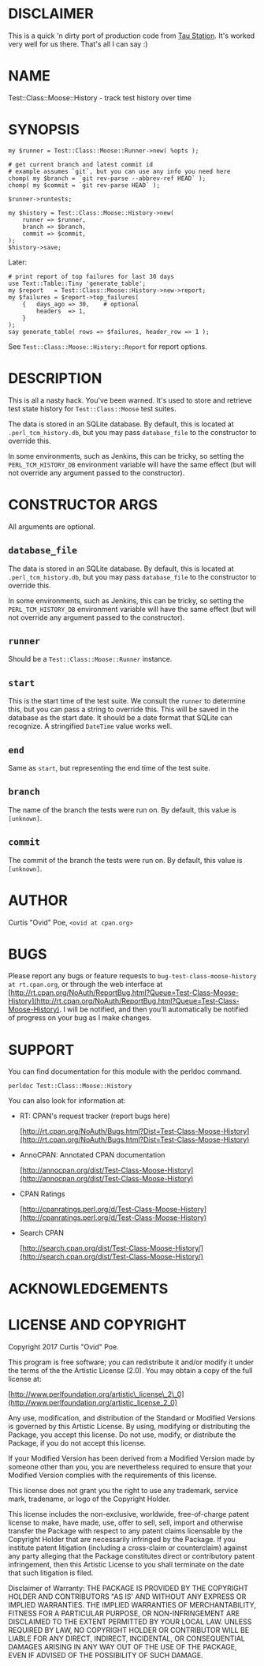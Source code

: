 # DISCLAIMER

This is a quick 'n dirty port of production code from [Tau
Station](https://taustation.space/). It's worked very well for us there.
That's all I can say :)

# NAME

Test::Class::Moose::History - track test history over time

# SYNOPSIS

    my $runner = Test::Class::Moose::Runner->new( %opts );

    # get current branch and latest commit id
    # example assumes `git`, but you can use any info you need here
    chomp( my $branch = `git rev-parse --abbrev-ref HEAD` );
    chomp( my $commit = `git rev-parse HEAD` );

    $runner->runtests;

    my $history = Test::Class::Moose::History->new(
        runner => $runner,
        branch => $branch,
        commit => $commit,
    );
    $history->save;

Later:

    # print report of top failures for last 30 days
    use Text::Table::Tiny 'generate_table';
    my $report   = Test::Class::Moose::History->new->report;
    my $failures = $report->top_failures(
        {   days_ago => 30,    # optional
            headers  => 1,
        }
    );
    say generate_table( rows => $failures, header_row => 1 );

See `Test::Class::Moose::History::Report` for report options.

# DESCRIPTION

This is all a nasty hack. You've been warned. It's used to store and retrieve
test state history for `Test::Class::Moose` test suites.

The data is stored in an SQLite database. By default, this is located at
`.perl_tcm_history.db`, but you may pass `database_file` to the constructor
to override this.

In some environments, such as Jenkins, this can be tricky, so setting the
`PERL_TCM_HISTORY_DB` environment variable will have the same effect (but
will not override any argument passed to the constructor).

# CONSTRUCTOR ARGS

All arguments are optional.

## `database_file`

The data is stored in an SQLite database. By default, this is located at
`.perl_tcm_history.db`, but you may pass `database_file` to the constructor
to override this.

In some environments, such as Jenkins, this can be tricky, so setting the
`PERL_TCM_HISTORY_DB` environment variable will have the same effect (but
will not override any argument passed to the constructor).

## `runner`

Should be a `Test::Class::Moose::Runner` instance.

## `start`

This is the start time of the test suite. We consult the `runner` to
determine this, but you can pass a string to override this. This will be saved
in the database as the start date. It should be a date format that SQLite can
recognize. A stringified `DateTime` value works well.

## `end`

Same as `start`, but representing the end time of the test suite.

## `branch`

The name of the branch the tests were run on. By default, this value is
`[unknown]`.

## `commit`

The commit of the branch the tests were run on. By default, this value is
`[unknown]`.

# AUTHOR

Curtis "Ovid" Poe, `<ovid at cpan.org>`

# BUGS

Please report any bugs or feature requests to `bug-test-class-moose-history at rt.cpan.org`, or through
the web interface at [http://rt.cpan.org/NoAuth/ReportBug.html?Queue=Test-Class-Moose-History](http://rt.cpan.org/NoAuth/ReportBug.html?Queue=Test-Class-Moose-History).  I will be notified, and then you'll
automatically be notified of progress on your bug as I make changes.

# SUPPORT

You can find documentation for this module with the perldoc command.

    perldoc Test::Class::Moose::History

You can also look for information at:

- RT: CPAN's request tracker (report bugs here)

    [http://rt.cpan.org/NoAuth/Bugs.html?Dist=Test-Class-Moose-History](http://rt.cpan.org/NoAuth/Bugs.html?Dist=Test-Class-Moose-History)

- AnnoCPAN: Annotated CPAN documentation

    [http://annocpan.org/dist/Test-Class-Moose-History](http://annocpan.org/dist/Test-Class-Moose-History)

- CPAN Ratings

    [http://cpanratings.perl.org/d/Test-Class-Moose-History](http://cpanratings.perl.org/d/Test-Class-Moose-History)

- Search CPAN

    [http://search.cpan.org/dist/Test-Class-Moose-History/](http://search.cpan.org/dist/Test-Class-Moose-History/)

# ACKNOWLEDGEMENTS

# LICENSE AND COPYRIGHT

Copyright 2017 Curtis "Ovid" Poe.

This program is free software; you can redistribute it and/or modify it
under the terms of the the Artistic License (2.0). You may obtain a
copy of the full license at:

[http://www.perlfoundation.org/artistic\_license\_2\_0](http://www.perlfoundation.org/artistic_license_2_0)

Any use, modification, and distribution of the Standard or Modified
Versions is governed by this Artistic License. By using, modifying or
distributing the Package, you accept this license. Do not use, modify,
or distribute the Package, if you do not accept this license.

If your Modified Version has been derived from a Modified Version made
by someone other than you, you are nevertheless required to ensure that
your Modified Version complies with the requirements of this license.

This license does not grant you the right to use any trademark, service
mark, tradename, or logo of the Copyright Holder.

This license includes the non-exclusive, worldwide, free-of-charge
patent license to make, have made, use, offer to sell, sell, import and
otherwise transfer the Package with respect to any patent claims
licensable by the Copyright Holder that are necessarily infringed by the
Package. If you institute patent litigation (including a cross-claim or
counterclaim) against any party alleging that the Package constitutes
direct or contributory patent infringement, then this Artistic License
to you shall terminate on the date that such litigation is filed.

Disclaimer of Warranty: THE PACKAGE IS PROVIDED BY THE COPYRIGHT HOLDER
AND CONTRIBUTORS "AS IS' AND WITHOUT ANY EXPRESS OR IMPLIED WARRANTIES.
THE IMPLIED WARRANTIES OF MERCHANTABILITY, FITNESS FOR A PARTICULAR
PURPOSE, OR NON-INFRINGEMENT ARE DISCLAIMED TO THE EXTENT PERMITTED BY
YOUR LOCAL LAW. UNLESS REQUIRED BY LAW, NO COPYRIGHT HOLDER OR
CONTRIBUTOR WILL BE LIABLE FOR ANY DIRECT, INDIRECT, INCIDENTAL, OR
CONSEQUENTIAL DAMAGES ARISING IN ANY WAY OUT OF THE USE OF THE PACKAGE,
EVEN IF ADVISED OF THE POSSIBILITY OF SUCH DAMAGE.
